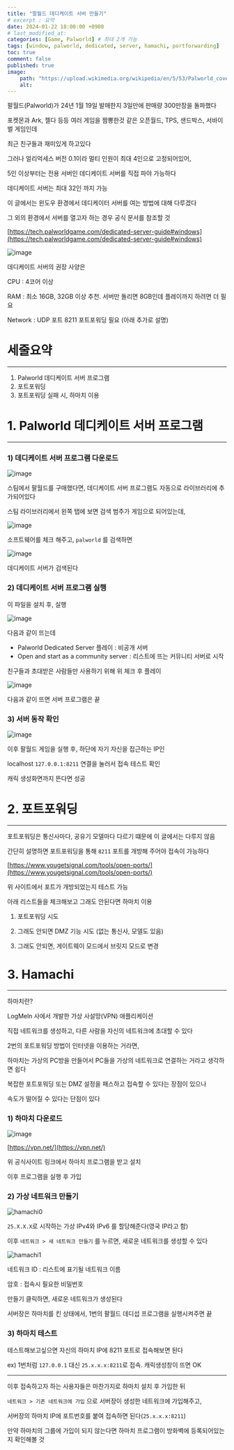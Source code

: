 ```yaml
---
title: "팔월드 데디케이트 서버 만들기"
# excerpt : 요약
date: 2024-01-22 18:00:00 +0900
# last_modified_at: 
categories: [Game, Palworld] # 최대 2개 가능
tags: [window, palworld, dedicated, server, hamachi, portforwarding]     # 태그는 항상 소문자로 작성할 것
toc: true
comment: false
published: true
image:
    path: "https://upload.wikimedia.org/wikipedia/en/5/53/Palworld_cover_art.jpg"
    alt: 
---
```


팔월드(Palworld)가 24년 1월 19일 발매한지 3일만에 판매량 300만장을 돌파했다

포켓몬과 Ark, 젤다 등등 여러 게임을 짬뽕한것 같은 오픈월드, TPS, 샌드박스, 서바이벌 게임인데

최근 친구들과 재미있게 하고있다

그러나 얼리억세스 버전 0.1이라 멀티 인원이 최대 4인으로 고정되어있어,

5인 이상부터는 전용 서버인 데디케이트 서버를 직접 파야 가능하다

데디케이트 서버는 최대 32인 까지 가능

이 글에서는 윈도우 환경에서 데디케이터 서버를 여는 방법에 대해 다루겠다

그 외의 환경에서 서버를 열고자 하는 경우 공식 문서를 참조할 것

[https://tech.palworldgame.com/dedicated-server-guide#windows](https://tech.palworldgame.com/dedicated-server-guide#windows)

![image](https://github.com/jinhg0214/jinhg0214.github.io/assets/70011316/a9d6dda2-f8b6-4b73-9002-8c537b6ddf73)

데디케이트 서버의 권장 사양은

CPU : 4코어 이상

RAM : 최소 16GB, 32GB 이상 추천. 서버만 돌리면 8GB인데 플레이까지 하려면 더 필요

Network : UDP 포트 8211 포트포워딩 필요 (아래 추가로 설명)

# 세줄요약
---
1. Palworld 데디케이트 서버 프로그램 
2. 포트포워딩
3. 포트포워딩 실패 시, 하마치 이용

# 1. Palworld 데디케이트 서버 프로그램 

---

### 1) 데디케이트 서버 프로그램 다운로드

![image](https://github.com/jinhg0214/jinhg0214.github.io/assets/70011316/96b2af85-998c-4751-abb5-e1ab3eccfa60)

스팀에서 팔월드를 구매했다면, 데디케이트 서버 프로그램도 자동으로 라이브러리에 추가되어있다

스팀 라이브러리에서 왼쪽 탭에 보면 검색 범주가 게임으로 되어있는데, 

![image](https://github.com/jinhg0214/jinhg0214.github.io/assets/70011316/2b545acd-b5c3-482b-876b-6d9258e0a960)

소프트웨어를 체크 해주고, `palworld` 를 검색하면 

![image](https://github.com/jinhg0214/jinhg0214.github.io/assets/70011316/dffbd963-b2a8-458a-8f72-6395998af1cb)

데디케이트 서버가 검색된다

### 2) 데디케이트 서버 프로그램 실행

이 파일을 설치 후, 실행

![image](https://github.com/jinhg0214/jinhg0214.github.io/assets/70011316/0f12ce8e-cec8-4ef2-b7d4-afa936145441)

다음과 같이 뜨는데

- Palworld Dedicated Server 플레이 : 비공개 서버
- Open and start as a community server : 리스트에 뜨는 커뮤니티 서버로 시작

친구들과 초대받은 사람들만 사용하기 위해 위 체크 후 플레이

![image](https://github.com/jinhg0214/jinhg0214.github.io/assets/70011316/9967b5b0-a378-46b7-b468-e4487703c65c)

다음과 같이 뜨면 서버 프로그램은 끝

### 3) 서버 동작 확인

![image](https://github.com/jinhg0214/jinhg0214.github.io/assets/70011316/657a2609-fb78-41d9-b258-659364ef0077)


이후 팔월드 게임을 실행 후, 하단에 자기 자신을 접근하는 IP인 

localhost `127.0.0.1:8211` 연결을 눌러서 접속 테스트 확인

캐릭 생성화면까지 뜬다면 성공


# 2. 포트포워딩

---

포트포워딩은 통신사마다, 공유기 모델마다 다르기 떄문에 이 글에서는 다루지 않음

간단히 설명하면 포트포워딩을 통해 `8211` 포트를 개방해 주어야 접속이 가능하다

[https://www.yougetsignal.com/tools/open-ports/](https://www.yougetsignal.com/tools/open-ports/)

위 사이트에서 포트가 개방되었는지 테스트 가능

아래 리스트들을 체크해보고 그래도 안된다면 하마치 이용

1. 포트포워딩 시도

2. 그래도 안되면 DMZ 기능 시도 (없는 통신사, 모델도 있음)

3. 그래도 안되면, 게이트웨이 모드에서 브릿지 모드로 변경


# 3. Hamachi

---

하마치란?

LogMeln 사에서 개발한 가상 사설망(VPN) 애플리케이션

직접 네트워크를 생성하고, 다른 사람을 자신의 네트워크에 초대할 수 있다

2번의 포트포워딩 방법이 인터넷을 이용하는 거라면,

하마치는 가상의 PC방을 만들어서 PC들을 가상의 네트워크로 연결하는 거라고 생각하면 쉽다

복잡한 포트포워딩 또는 DMZ 설정을 패스하고 접속할 수 있다는 장점이 있으나

속도가 떨어질 수 있다는 단점이 있다

### 1) 하마치 다운로드

![image](https://github.com/jinhg0214/jinhg0214.github.io/assets/70011316/5ee117f1-4021-4a4b-991c-b162352aa7cc)

[https://vpn.net/](https://vpn.net/)

위 공식사이트 링크에서 하마치 프로그램을 받고 설치

이후 프로그램을 실행 후 가입

### 2) 가상 네트워크 만들기

![hamachi0](https://github.com/jinhg0214/jinhg0214.github.io/assets/70011316/f4633a38-c6af-4def-9760-9ac0b4bba3c1)

`25.X.X.X`로 시작하는 가상 IPv4와 IPv6 를 할당해준다(영국 IP라고 함)

이후 `네트워크 > 새 네트워크 만들기` 를 누르면, 새로운 네트워크를 생성할 수 있다

![hamachi1](https://github.com/jinhg0214/jinhg0214.github.io/assets/70011316/4fa9a4a5-9889-4674-a120-7e7bde9df098)

네트워크 ID : 리스트에 표기될 네트워크 이름

암호 : 접속시 필요한 비밀번호

만들기 클릭하면, 새로운 네트워크가 생성된다

서버장은 하마치를 킨 상태에서, 1번의 팔월드 데디섭 프로그램을 실행시켜주면 끝

### 3) 하마치 테스트

테스트해보고싶으면 자신의 하마치 IP에 8211 포트로 접속해보면 된다

ex) 1번처럼 `127.0.0.1` 대신 `25.x.x.x:8211`로 접속. 캐릭생성창이 뜨면 OK

--- 

이후 접속하고자 하는 사용자들은 마찬가지로 하마치 설치 후 가입한 뒤 

`네트워크 > 기존 네트워크에 가입` 으로 서버장이 생성한 네트워크에 가입해주고,

서버장의 하마치 IP에 포트번호를 붙여 접속하면 된다(`25.x.x.x:8211`)

만약 하마치의 그룹에 가입이 되지 않는다면 하마치 프로그램이 방화벽에 등록되어있는지 확인해볼 것


